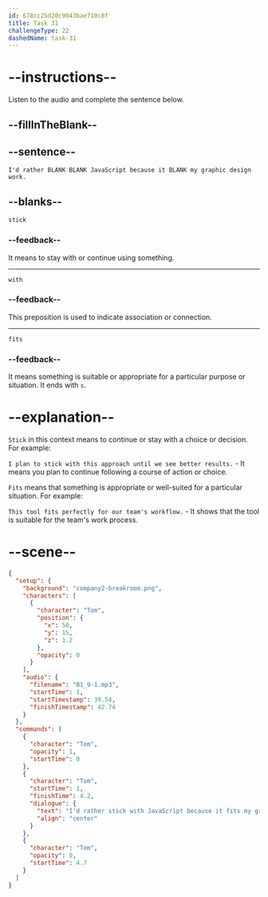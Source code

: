 ```yaml
---
id: 678cc25d20c9043bae710c8f
title: Task 31
challengeType: 22
dashedName: task-31
---
```


<!-- (audio) Tom: I'd rather stick with JavaScript because it fits my graphic design work. -->

# --instructions--

Listen to the audio and complete the sentence below.

## --fillInTheBlank--

## --sentence--

`I'd rather BLANK BLANK JavaScript because it BLANK my graphic design work.`

## --blanks--

`stick`

### --feedback--

It means to stay with or continue using something.

---

`with`

### --feedback--

This preposition is used to indicate association or connection.

---

`fits`

### --feedback--

It means something is suitable or appropriate for a particular purpose or situation. It ends with `s`.

# --explanation--

`Stick` in this context means to continue or stay with a choice or decision. For example:

`I plan to stick with this approach until we see better results.` - It means you plan to continue following a course of action or choice.

`Fits` means that something is appropriate or well-suited for a particular situation. For example:

`This tool fits perfectly for our team's workflow.` - It shows that the tool is suitable for the team's work process.

# --scene--

```json
{
  "setup": {
    "background": "company2-breakroom.png",
    "characters": [
      {
        "character": "Tom",
        "position": {
          "x": 50,
          "y": 15,
          "z": 1.2
        },
        "opacity": 0
      }
    ],
    "audio": {
      "filename": "B1_9-1.mp3",
      "startTime": 1,
      "startTimestamp": 39.54,
      "finishTimestamp": 42.74
    }
  },
  "commands": [
    {
      "character": "Tom",
      "opacity": 1,
      "startTime": 0
    },
    {
      "character": "Tom",
      "startTime": 1,
      "finishTime": 4.2,
      "dialogue": {
        "text": "I'd rather stick with JavaScript because it fits my graphic design work.",
        "align": "center"
      }
    },
    {
      "character": "Tom",
      "opacity": 0,
      "startTime": 4.7
    }
  ]
}
```
